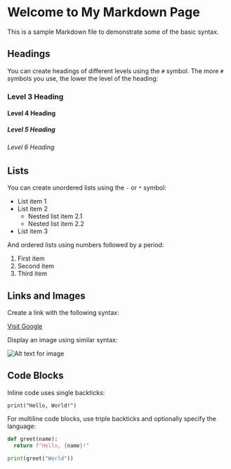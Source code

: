 # Welcome to My Markdown Page

This is a sample Markdown file to demonstrate some of the basic syntax.

## Headings

You can create headings of different levels using the `#` symbol. The more `#` symbols you use, the lower the level of the heading:

### Level 3 Heading
#### Level 4 Heading
##### Level 5 Heading
###### Level 6 Heading

## Lists

You can create unordered lists using the `-` or `*` symbol:

- List item 1
- List item 2
  - Nested list item 2.1
  - Nested list item 2.2
- List item 3

And ordered lists using numbers followed by a period:

1. First item
2. Second item
3. Third item

## Links and Images

Create a link with the following syntax:

[Visit Google](https://www.google.com)

Display an image using similar syntax:

![Alt text for image](https://via.placeholder.com/150)

## Code Blocks

Inline code uses single backticks:

`print("Hello, World!")`

For multiline code blocks, use triple backticks and optionally specify the language:

```python
def greet(name):
  return f"Hello, {name}!"

print(greet("World"))
